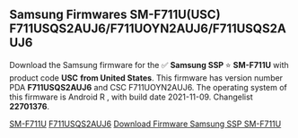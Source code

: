 <h2>Samsung Firmwares SM-F711U(USC) F711USQS2AUJ6/F711UOYN2AUJ6/F711USQS2AUJ6</h2>
Download the Samsung firmware for the ✅ <strong>Samsung SSP </strong> ⭐ <strong>SM-F711U</strong> with product code <strong>USC</strong> <strong> from United States</strong>. This firmware has version number PDA <strong>F711USQS2AUJ6</strong> and CSC F711UOYN2AUJ6. The operating system of this firmware is Android R , with build date 2021-11-09. Changelist <strong>22701376</strong>.


[SM-F711U](https://samfirm.shop/samsung/model/SM-F711U)
[F711USQS2AUJ6](https://samfirm.shop/samsung/pda/F711USQS2AUJ6)
[Download Firmware Samsung SSP SM-F711U](https://samfirm.shop/samsung/firmware/472914)
